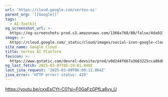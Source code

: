 ```yaml
---
url: 'https://cloud.google.com/vertex-ai'
parent_org: '[[Google]]'
tags:
  - AI-Toolkit
og_screenshot_url: >-
  https://og-screenshots-prod.s3.amazonaws.com/1366x768/80/false/4da933ce6395c6c85630fc7328079974e5476e31f28fbd4bc43681db8f29ea9b.jpeg
image: >-
  https://cloud.google.com/_static/cloud/images/social-icon-google-cloud-1200-630.png
site_name: Google Cloud
title: Vertex AI Platform
favicon: >-
  https://www.gstatic.com/devrel-devsite/prod/v0d244f667a3683225cca86d0ecf9b9b81b1e734e55a030bdcd3f3094b835c987/cloud/images/favicons/onecloud/favicon.ico
og_last_fetch: 2025-03-07T05:19:01.840Z
last_jina_request: '2025-03-09T06:09:11.064Z'
jina_error: 'HTTP error! status: 429'
---
```


https://youtu.be/cxxEsCYt-C0?si=F0GaFzGPfLa6vy_U
